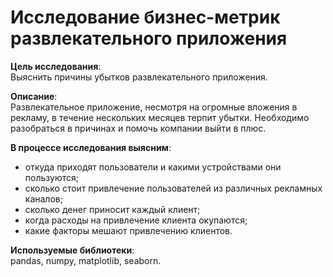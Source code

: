 # Исследование бизнес-метрик развлекательного приложения

**Цель исследования**:  
Выяснить причины убытков развлекательного приложения.

**Описание**:  
Развлекательное приложение, несмотря на огромные вложения в рекламу, в течение нескольких месяцев терпит убытки. Необходимо разобраться в причинах и помочь компании выйти в плюс.

**В процессе исследования выясним**:  
- откуда приходят пользователи и какими устройствами они пользуются;
- сколько стоит привлечение пользователей из различных рекламных каналов;
- сколько денег приносит каждый клиент;
- когда расходы на привлечение клиента окупаются;
- какие факторы мешают привлечению клиентов.

**Используемые библиотеки**:  
pandas, numpy, matplotlib, seaborn.